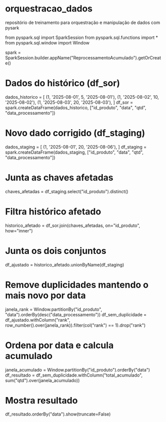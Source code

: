# orquestracao_dados
repositório de treinamento para orquestração e manipulação de dados com pysark


from pyspark.sql import SparkSession
from pyspark.sql.functions import *
from pyspark.sql.window import Window

spark = SparkSession.builder.appName("ReprocessamentoAcumulado").getOrCreate()

# Dados do histórico (df_sor)
dados_historico = [
    (1, '2025-08-01', 5, '2025-08-01'),
    (1, '2025-08-02', 10, '2025-08-02'),
    (1, '2025-08-03', 20, '2025-08-03'),
]
df_sor = spark.createDataFrame(dados_historico, ["id_produto", "data", "qtd", "data_processamento"])

# Novo dado corrigido (df_staging)
dados_staging = [
    (1, '2025-08-01', 20, '2025-08-06'),
]
df_staging = spark.createDataFrame(dados_staging, ["id_produto", "data", "qtd", "data_processamento"])

# Junta as chaves afetadas
chaves_afetadas = df_staging.select("id_produto").distinct()

# Filtra histórico afetado
historico_afetado = df_sor.join(chaves_afetadas, on="id_produto", how="inner")

# Junta os dois conjuntos
df_ajustado = historico_afetado.unionByName(df_staging)

# Remove duplicidades mantendo o mais novo por data
janela_rank = Window.partitionBy("id_produto", "data").orderBy(desc("data_processamento"))
df_sem_duplicidade = df_ajustado.withColumn("rank", row_number().over(janela_rank)).filter(col("rank") == 1).drop("rank")

# Ordena por data e calcula acumulado
janela_acumulado = Window.partitionBy("id_produto").orderBy("data")
df_resultado = df_sem_duplicidade.withColumn("total_acumulado", sum("qtd").over(janela_acumulado))

# Mostra resultado
df_resultado.orderBy("data").show(truncate=False)
